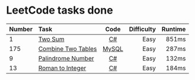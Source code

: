 # LeetCode tasks done
Number | Task | Code | Difficulty | Runtime
:--- | :--- | :---: | --: | ---:
1| [Two Sum](https://leetcode.com/problems/two-sum/) | [C#](/code/two_sum.cs) | Easy | 851ms  
175| [Combine Two Tables](https://leetcode.com/problems/combine-two-tables/) |  [MySQL](/code/combine_two_tables.sql)| Easy | 287ms
9| [Palindrome Number](https://leetcode.com/problems/palindrome-number/) | [C#](/code/palindrome_number.cs) | Easy | 132ms
13| [Roman to Integer](https://leetcode.com/problems/roman-to-integer/) | [C#](/code/roman_to_integer.cs) | Easy | 184ms  
